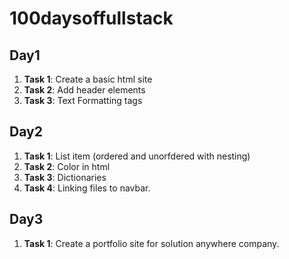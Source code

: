# 100daysoffullstack


## Day1

1. **Task 1**: Create a basic html site
2. **Task 2**: Add header elements
3. **Task 3**: Text Formatting tags 

## Day2

1. **Task 1**: List item (ordered and unorfdered with nesting)
2. **Task 2**: Color in html
3. **Task 3**: Dictionaries
4. **Task 4**: Linking files to navbar. 

## Day3

1. **Task 1**: Create a portfolio site for solution anywhere company.